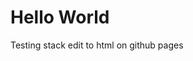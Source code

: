 # Hello World

Testing stack edit to html on github pages
<!--stackedit_data:
eyJoaXN0b3J5IjpbLTE1MTc5MDc1MDFdfQ==
-->